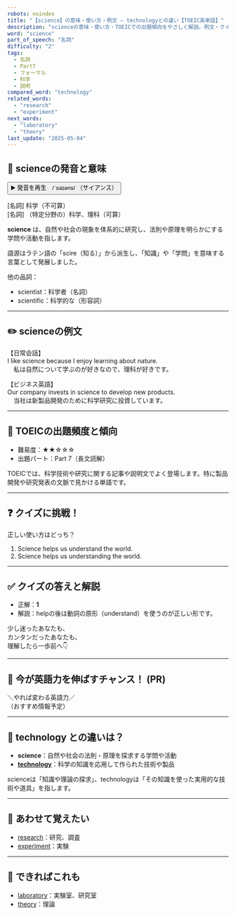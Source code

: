```yaml
---
robots: noindex
title: "【science】の意味・使い方・例文 ― technologyとの違い【TOEIC英単語】"
description: "scienceの意味・使い方・TOEICでの出題傾向をやさしく解説。例文・クイズ付きでtechnologyとの違いもわかりやすく学べます。"
word: "science"
part_of_speech: "名詞"
difficulty: "2"
tags:
  - 名詞
  - Part7
  - フォーマル
  - 科学
  - 説明
compared_word: "technology"
related_words:
  - "research"
  - "experiment"
next_words:
  - "laboratory"
  - "theory"
last_update: "2025-05-04"
---
```


## 🔰 scienceの発音と意味

<button class="play-audio" onclick="playTTS('science')">
  <span class="play-audio-main">
    ▶️ 発音を再生　/ˈsaɪəns/
  </span>
  <span class="play-audio-sub">
    （サイアンス）
  </span>
</button>

[名詞] 科学（不可算）  
[名詞] （特定分野の）科学、理科（可算）

**science** は、自然や社会の現象を体系的に研究し、法則や原理を明らかにする学問や活動を指します。

語源はラテン語の「scire（知る）」から派生し、「知識」や「学問」を意味する言葉として発展しました。

他の品詞：  
- scientist：科学者（名詞）
- scientific：科学的な（形容詞）

---

## ✏️ scienceの例文

【日常会話】  
I like science because I enjoy learning about nature.  
　私は自然について学ぶのが好きなので、理科が好きです。

【ビジネス英語】  
Our company invests in science to develop new products.  
　当社は新製品開発のために科学研究に投資しています。

---

## 🎯 TOEICの出題頻度と傾向

- 難易度：★★☆☆☆
- 出題パート：Part 7（長文読解）

TOEICでは、科学技術や研究に関する記事や説明文でよく登場します。特に製品開発や研究発表の文脈で見かける単語です。

---

## ❓ クイズに挑戦！

正しい使い方はどっち？

1. Science helps us understand the world.  
2. Science helps us understanding the world.

---

## ✅ クイズの答えと解説

- 正解：**1**
- 解説：helpの後は動詞の原形（understand）を使うのが正しい形です。

少し迷ったあなたも、  
カンタンだったあなたも、  
理解したら一歩前へ👇️

---

## 🚀 今が英語力を伸ばすチャンス！ (PR)

<div class="info-center">
＼やれば変わる英語力／<br>  
（おすすめ情報予定）
</div>

---

## 🤔  technology との違いは？

- **science**：自然や社会の法則・原理を探求する学問や活動
- **[technology](/technology)**：科学の知識を応用して作られた技術や製品

scienceは「知識や理論の探求」、technologyは「その知識を使った実用的な技術や道具」を指します。

---

## 🧩 あわせて覚えたい

- [research](/research)：研究、調査
- [experiment](/experiment)：実験

---

## 📖 できればこれも

- [laboratory](/laboratory)：実験室、研究室
- [theory](/theory)：理論

<!-- cvid: aid40_bid28 -->
